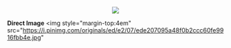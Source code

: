 <div style="text-align:center">
  <img style="margin-top:1em" src="https://www.chromethemer.com/wallpapers/chromebook-wallpapers/images/960/demon-slayer-kimetsu-chromebook-wallpaper.jpg">
</div>

**Direct Image**
<img style="margin-top:4em" src="https://i.pinimg.com/originals/ed/e2/07/ede207095a48f0b2ccc60fe9916fbb4e.jpg"
